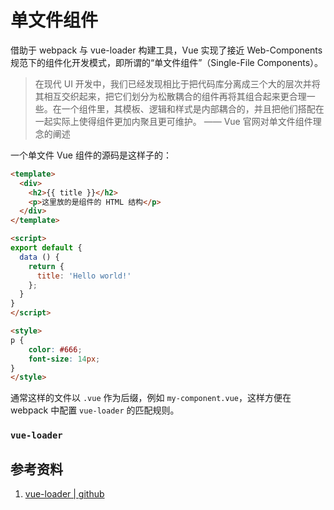 # 单文件组件

借助于 webpack 与 vue-loader 构建工具，Vue 实现了接近 Web-Components 规范下的组件化开发模式，即所谓的“单文件组件”（Single-File Components）。

> 在现代 UI 开发中，我们已经发现相比于把代码库分离成三个大的层次并将其相互交织起来，把它们划分为松散耦合的组件再将其组合起来更合理一些。在一个组件里，其模板、逻辑和样式是内部耦合的，并且把他们搭配在一起实际上使得组件更加内聚且更可维护。
> —— Vue 官网对单文件组件理念的阐述

一个单文件 Vue 组件的源码是这样子的：

```html
<template>
  <div>
  	<h2>{{ title }}</h2>
  	<p>这里放的是组件的 HTML 结构</p>
  </div>
</template>

<script>
export default {
  data () {
    return {
      title: 'Hello world!'
    };
  }
}
</script>

<style>
p {
	color: #666;
	font-size: 14px;
}
</style>
```

通常这样的文件以 `.vue` 作为后缀，例如 `my-component.vue`，这样方便在 webpack 中配置 `vue-loader` 的匹配规则。

### `vue-loader`



## 参考资料

1. [vue-loader | github](https://github.com/vuejs/vue-loader)
